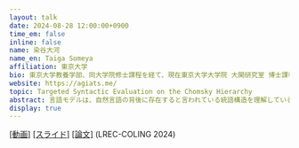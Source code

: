 ```yaml
---
layout: talk
date: 2024-08-28 12:00:00+0900
time_em: false
inline: false
name: 染谷大河
name_en: Taiga Someya
affiliation: 東京大学
bio: 東京大学教養学部、同大学院修士課程を経て、現在東京大学大学院 大関研究室 博士課程1年。主に、言語モデルの統語論の観点からの評価に関する研究に従事。近年は、スポーツ（サッカー）における深層学習技術の応用研究やプロダクト開発も行う。未踏スーパークリエイタ。
website: https://agiats.me/
topic: Targeted Syntactic Evaluation on the Chomsky Hierarchy
abstract: 言語モデルは、自然言語の背後に存在すると言われている統語構造を理解しているでしょうか？今回のトークでは、自然言語に存在するいくつかの統語現象を模した「形式言語」を用いてこの問いを検証した、直近の取り組みについて紹介します。一見すると言語を理解しているようにいる言語モデルも、実際には複雑な構文構造（ルール）を捉えることができていない可能性がある、ということを主張します。
display: true
---
```


[[動画]](https://youtu.be/v3Xc7dsAJ7M) [[スライド]](https://drive.google.com/file/d/1V-5FHdZ4EPVFNejMgYuXxrcO5hRxL7LK/view) [[論文]](https://aclanthology.org/2024.lrec-main.1356/) (LREC-COLING 2024)
